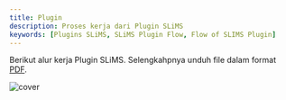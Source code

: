 ```yaml
---
title: Plugin
description: Proses kerja dari Plugin SLiMS
keywords: [Plugins SLiMS, SLiMS Plugin Flow, Flow of SLIMS Plugin]
---
```

Berikut alur kerja Plugin SLiMS. Selengkahpnya unduh file dalam format [PDF](/file/plugin-flow.pdf).

![cover](/img/plugin-flow.png)